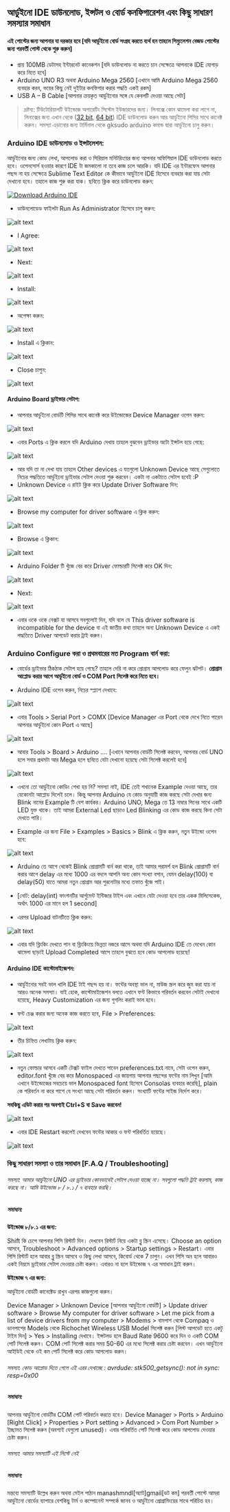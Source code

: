 ## আর্ডুইনো IDE ডাউনলোড, ইন্সটল ও বোর্ড কনফিগারেশন এবং কিছু সাধারণ সমস্যার সমাধান


#### এই পোস্টের জন্য আপনার যা দরকার হবে [যদি আর্ডুইনো বোর্ড সংগ্রহ করতে ব্যর্থ হন তাহলে সিম্যুলেশন বেজড পোস্টের জন্য পরবর্তী পোস্ট থেকে শুরু করুন]

* প্রায় 100MB ডেটাসহ ইন্টারনেট কানেকশন [যদি ডাউনলোড না করতে চান সেক্ষেত্রে আপনাকে IDE যোগাড় করে নিতে হবে]
* Arduino UNO R3 অথবা Arduino Mega 2560 [এখানে আমি Arduino Mega 2560 ব্যবহার করব, ভয়ের কিছু নেই দুইটার কনফিগার করার পদ্ধতি একই রকম]
* USB A – B Cable [আপনার ক্রয়কৃত আর্ডুইনোর সঙ্গে যে কেবলটি দেওয়া আছে সেটা]

> দ্রষ্টব্য: টিউটোরিয়ালটি উইন্ডোজ অপারেটিং সিস্টেম ইউজারদের জন্য। লিনাক্সে কোন ঝামেলা করা লাগে না, লিনাক্সের জন্য এখান থেকে ([32 bit](http://arduino.cc/download.php?f=/arduino-1.0.6-linux32.tgz), [64 bit](http://arduino.cc/download.php?f=/arduino-1.0.6-linux64.tgz)) IDE ডাউনলোড করুন আর আর্ডুইনো পিসির সাথে কানেক্ট করুন। সমস্যা এড়ানোর জন্য টার্মিনাল থেকে gksudo arduino কমান্ড দ্বারা আর্ডুইনো চালু করুন।

### Arduino IDE ডাউনলোড ও ইন্সটলেশন:

আর্ডুইনোর জন্য কোড লেখা, আপলোড করা ও সিরিয়াল মনিটরিংয়ের জন্য আপনার অফিশিয়াল IDE ডাউনলোড করতে হবে। ওপেনসোর্স হওয়ার কারণে IDE টা জমকালো না তবে কাজ চলে আরকি। যদি IDE এর ইন্টারফেস আপনার পছন্দ না হয় সেক্ষেত্রে Sublime Text Editor কে কীভাবে আর্ডুইনো IDE হিসেবে ব্যবহার করা যায় সেটা দেখানো হবে। তহালে কাজ শুরু করা যাক। ছবিতে ক্লিক করে ডাউনলোড করুন:

[![Download Arduino IDE](http://i.imgur.com/ufPtdcb.png)](http://arduino.cc/download.php?f=/arduino-1.0.6-windows.exe)


*    ডাউনলোডেড ফাইলটা Run As Administrator হিসেবে চালু করুন:

![alt text](http://i.imgur.com/1Mf9ogM.png)
*    I Agree:

![alt text](http://i.imgur.com/TarVsYS.png)
*    Next:

![alt text](http://i.imgur.com/xOz0g7W.png)
*    Install:

![alt text](http://i.imgur.com/aPotbSA.png)
*    অপেক্ষা করুন:

![alt text](http://i.imgur.com/tTG8xDq.png)
*    Install এ ক্লিকান:

![alt text](http://i.imgur.com/YDofWHP.png)
*    Close চাপুন:

![alt text](http://i.imgur.com/0RYvtl5.png)

#### Arduino Board ড্রাইভার সেটাপ:
*   আপনার আর্ডুইনো বোর্ডটি পিসির সাথে কানেক্ট করে উইন্ডোজের Device Manager ওপেন করুন:

![alt text](http://i.imgur.com/dO87raa.png)

*   এবার Ports এ ক্লিক করলে যদি Arduino দেখায় তাহলে বুঝবেন ড্রাইভার অটো ইন্সটল হয়ে গেছে:

![alt text](http://i.imgur.com/Fm3Dqj8.png)


*    আর যদি তা না দেখা যায় তাহলে Other devices এ যতগুলো Unknown Device আছে সেগুলোতে নিচের পদ্ধতিতে আর্ডুইনো ড্রাইভার সেটাপ দেওয়া শুরু করবেন। একটা না একটাতে সেটাপ হবেই :P
*    Unknown Device এ রাইট ক্লিক করে Update Driver Software দিন:

![alt text](http://i.imgur.com/860dFoi.png)


*    Browse my computer for driver software এ ক্লিক করুন:

![alt text](http://i.imgur.com/0lsBYij.png)

*	Browse এ ক্লিকান:

![alt text](http://i.imgur.com/uDrwqDm.png)

*    Arduino Folder টি খুঁজে বের করে Driver ফোল্ডারটি সিলেক্ট করে OK দিন:

![alt text](http://i.imgur.com/1RtT6Iu.png)

*    Next:

![alt text](http://i.imgur.com/55B9YBi.png)

*	এবার ওকে ওকে নেক্সট যা আসবে সবগুলোই দিন, যদি বলে যে This driver software is incompatible for the device বা এই জাতীয় কথা তাহলে অন্য Unknown Device এ একই পদ্ধতিতে Driver আপডেট করার ট্রাই করুন।

### Arduino Configure করা ও প্রথমবারের মত Program বার্ন করা:

*	বোর্ডের ড্রাইভার ঠিকঠাক সেটাপ হয়ে গেছে? তাহলে দেরি না করে প্রোগ্রাম আপলোড করে ফেলুন ঝটপট। **প্রোগ্রাম আপ্লোড করার আগে আর্ডুইনো বোর্ড ও COM Port সিলেক্ট করে নিতে হবে।**

*	Arduino IDE ওপেন করুন, নিচের স্প্ল্যাশ দেখাবে:

![alt text](http://i.imgur.com/6XbuZgH.png)

*	এবার Tools > Serial Port > COMX [Device Manager এর Port থেকে দেখে নিতে পারেন আপনার আর্ডুইনো কোন Port এ আছে]

![alt text](http://i.imgur.com/x7eQ1jE.png)

*	আবার Tools > Board > Arduino …. [এখানে আপনার বোর্ডটি সিলেক্ট করবেন, আপনার বোর্ড UNO হলে সবার প্রথমটা আর Mega হলে ছবিতে যেটা দেখানো হয়েছে সেটা সিলেক্ট করলেই হবে]

![alt text](http://i.imgur.com/cDOMWMF.png)

*	এখনো তো আর্ডুইনো কোডিং শেখা হয় নি? সমস্যা নাই, IDE তেই শখানেক Example দেওয়া আছে, তার যেকোনটা আপ্লোড দিলেই চলে। কিন্তু আপনার Arduino যে কোড অনুযায়ী কাজ করছে সেটা দেখার জন্য Blink নামের Example টি বেশ কার্যকর। Arduino UNO, Mega তে 13 নাম্বার পিনের সাথে একটি LED যুক্ত থাকে। তাই আমরা External Led ছাড়াও Led Blinking এর কোড কাজ করছে কিনা সেটা দেখতে পারি।

*	Example এর জন্য File > Examples > Basics > Blink এ ক্লিক করুন, নতুন উইন্ডো ওপেন হবে:

![alt text](http://i.imgur.com/IlUUUja.png)


*	Arduino তে আগে থেকেই Blink প্রোগ্রামটি বার্ন করা থাকে, তাই আমার পরামর্শ হল Blink প্রোগ্রামটি বার্ন করার আগে delay এর মধ্যে 1000 এর বদলে আপনি অন্য কোন সংখ্যা বসান, যেমন delay(100) বা delay(50) যাতে আমরা নতুন প্রোগ্রাম আর পুরনোটার মধ্যে তফাত খুঁজে পাই।

*	[নোট: delay(int) ফাংশনটির আর্গুমেন্ট ইন্টিজার টাইপ এবং এখানে যেটা দেওয়া হবে তার একক মিলিসেকেন্ড, অর্থাৎ 1000 এর মানে হল 1 second]

*	এরপর Upload বাটনটিতে ক্লিক করুন:

![alt text](http://i.imgur.com/JNKRrdP.png)

*	এবার যদি ব্লিংকিং দেখতে পান বা ব্লিংকিংয়ে ভিন্নতা নজরে আসে অথবা যদি Arduino IDE তে দেখেন কোন ঝামেলা ছাড়াই Upload Completed আসে তাহলে বুঝতে হবে কোড আপলোড হয়েছে!

#### Arduino IDE কাস্টোমাইজেশন:

*	আর্ডুইনোর সবই ভাল খালি IDE টাই পছন্দ হয় না। ফন্টের অবস্থা ভাল না, মাউজ স্ক্রল করে জুম করা যায় না আরও অনেক সমস্যা। যাই হোক, কাস্টোমাইজেশন বলতে এখানে ফন্ট কিভাবে পরিবর্তন করবেন সেটাই দেখানো হয়েছে, Heavy Customization এর জন্য গুগলিং করাই ভাল হবে।

*	ফন্ট চেঞ্জ করার জন্য অনেক কাজ করতে হবে, File > Preferences:

![alt text](http://i.imgur.com/Fm6UQbH.png)

*	তীর চিহ্নিত লেখাটায় ক্লিক করুন:

![alt text](http://i.imgur.com/ezr9qGl.png)

*	নতুন ফোল্ডার আসবে একটি টেক্সট ফাইল দেখতে পাবেন preferences.txt নামে, সেটা ওপেন করুন, editor.font খুঁজে বের করে Monospaced এর জায়গায় আপনার পছন্দের ফন্টের নাম লিখুন [আমি এখানে উইন্ডোজের সবচেয়ে ভাল Monospaced font হিসেবে Consolas ব্যবহার করেছি], plain কে পরিবর্তন না করে পাশে যে সংখ্যা আছে সেটা পরিবর্তন করুন। সংখ্যাটি ফন্টের সাইজ নির্দেশ করে।

**সবকিছু এডিট করার পর অবশ্যই Ctrl+S বা Save করবেন!**

![alt text](http://i.imgur.com/UZFHcDl.png)

*	 এবার IDE Restart করলেই দেখবেন ফন্টের আকার ও ফন্ট পরিবর্তিত হয়েছে।

![alt text](http://i.imgur.com/yApBpBo.png)

### কিছু সাধারণ সমস্যা ও তার সমাধান [F.A.Q / Troubleshooting]

###### সমস্যা: আমার আর্ডুইনো UNO এর ড্রাইভার কোনভাবেই সেটাপ দেওয়া যাচ্ছে না। সবগুলো পদ্ধতি ট্রাই করলাম, কাজ করছে না। আমি উইন্ডোজ ৮ / ৮.১ / ৭ ব্যবহার করছি।

#####	সমাধান:

**উইন্ডোজ ৮/৮.১ এর জন্য:**

Shift কি চেপে আপনার পিসি রিস্টার্ট দিন। দেখবেন রিস্টার্ট নিয়ে একটা ব্লু স্ক্রিন এসেছে। Choose an option আসবে, Troubleshoot > Advanced options >  Startup settings > Restart। এবার পিসি রিস্টার্ট হলে আবার ব্লু স্ক্রিন আসবে ও কিছু লেখা আসবে, কিবোর্ড থেকে 7 চাপুন। এখন পিসি অন হলে আবারও একই নিয়মে ড্রাইভার সেটাপ দেওয়ার চেষ্টা করুন। এবারও না হলে উইন্ডোজ ৭ এর সমাধান ট্রাই করুন।

**উইন্ডোজ ৭ এর জন্য:**

আর্ডুইনো বোর্ডটি কানেক্টেড রাখুন এরপর কাজগুলো করুন।

Device Manager > Unknown Device [আপনার আর্ডুইনো বোর্ডটি] > Update driver software > Browse My computer for driver software > Let me pick from a list of device drivers from my computer > Modems >  বামপাশ থেকে Compaq ও ডানপাশের Models থেকে Richochet Wireless USB Model সিলেক্ট করুন [লিস্ট আপডেট হতে একটু টাইম দিন] > Yes > Installing দেখাবে। ইন্সটলড হলে Baud Rate 9600 করে দিন ও একটি COM পোর্ট সিলেক্ট করুন। COM পোর্ট সিলেক্ট করার সময় 50-60 এর মধ্যে সিলেক্ট করার চেষ্টা করবেন। এখন আর্ডুইনো আইডিই থেকে ওই কম পোর্ট সিলেক্ট করে কোড আপলোড করুন।

###### সমস্যা: কোড আপ্লোড দিতে গেলে এই এরর দেখাচ্ছে : avrdude: stk500_getsync(): not in sync: resp=0x00

##### সমাধান:

আপনার আর্ডুইনো বোর্ডটির COM পোর্ট পরিবর্তন করতে হবে। Device Manager > Ports > Arduino [Right Click] > Properties > Port setting  > Advanced > Com Port Number > ইচ্ছামত সিলেক্ট করুন (অবশ্যই যেগুলো unused)। এবার পরিবর্তিত পোর্ট সিলেক্ট করে কোড আপলোড দেওয়ার চেষ্টা করুন।

###### সমস্যা: আমার সমস্যাটি এই লিস্টে নেই

##### সমাধান:

মন্তব্যে সমস্যাটি উল্লেখ করুন অথবা মেইল পাঠান manashmndl[অ্যাট]gmail[ডট কম]
পরবর্তী পোস্টে আমরা আর্ডুইনো বোর্ডের ব্যাপারে বেশকিছু টার্ম ও কম্পোনেন্ট সম্পর্কে জানব ও আর্ডুইনো প্রোগ্রামিংয়ের সাথে পরিচিত হব।
